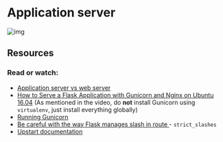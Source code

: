 # Application server

![img](https://s3.amazonaws.com/alx-intranet.hbtn.io/uploads/medias/2018/9/c7d1ed0a2e10d1b4e9b3.jpg?X-Amz-Algorithm=AWS4-HMAC-SHA256&X-Amz-Credential=AKIARDDGGGOUSBVO6H7D%2F20230816%2Fus-east-1%2Fs3%2Faws4_request&X-Amz-Date=20230816T060458Z&X-Amz-Expires=86400&X-Amz-SignedHeaders=host&X-Amz-Signature=aba51888e02c06e654ae2f7a0ab074ef3101d2014571acd4d731d7084499af6f)

## Resources
### Read or watch:

- [Application server vs web server](https://www.nginx.com/resources/glossary/application-server-vs-web-server/)
- [How to Serve a Flask Application with Gunicorn and Nginx on Ubuntu 16.04](https://www.digitalocean.com/community/tutorials/how-to-serve-flask-applications-with-gunicorn-and-nginx-on-ubuntu-16-04) (As mentioned in the video, do **not** install Gunicorn using `virtualenv`, just install everything globally)
- [Running Gunicorn](https://docs.gunicorn.org/en/latest/run.html)
- [Be careful with the way Flask manages slash in route ](https://werkzeug.palletsprojects.com/en/2.3.x/routing/) - `strict_slashes`
- [Upstart documentation](https://doc.ubuntu-fr.org/upstart)

